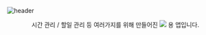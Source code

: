 ![header](https://capsule-render.vercel.app/api?type=wave&color=auto&height=300&section=header&text=MoDo&fontSize=90)

<p align='center'> 시간 관리 /  할일 관리 등 여러가지를 위해 만들어진 <img src="https://img.shields.io/badge/Android-3DDC84?style=flat&logo=Android&logoColor=white"/> 용 앱입니다. </p>
